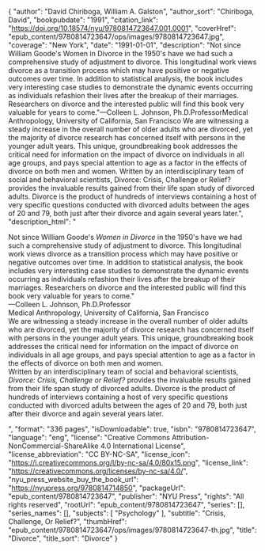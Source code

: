 {
  "author": "David Chiriboga, William A. Galston",
  "author_sort": "Chiriboga, David",
  "bookpubdate": "1991",
  "citation_link": "https://doi.org/10.18574/nyu/9780814723647.001.0001",
  "coverHref": "epub_content/9780814723647/ops/images/9780814723647.jpg",
  "coverage": "New York",
  "date": "1991-01-01",
  "description": "Not since William Goode's Women in Divorce in the 1950's have we had such a comprehensive study of adjustment to divorce.  This longitudinal work views divorce as a transition process which may have positive or negative outcomes over time.  In addition to statistical analysis, the book includes very interesting case studies to demonstrate the dynamic events occurring as individuals refashion their lives after the breakup of their marriages.  Researchers on divorce and the interested public will find this book very valuable for years to come.\"—Colleen L. Johnson, Ph.D.ProfessorMedical Anthropology, University of California, San Francisco We are witnessing a steady increase in the overall number of older adults who are divorced, yet the majority of divorce research has concerned itself with persons in the younger adult years.  This unique, groundbreaking book addresses the critical need for information on the impact of divorce on individuals in all age groups, and pays special attention to age as a factor in the effects of divorce on both men and women. Written by an interdisciplinary team of social and behavioral scientists, Divorce:  Crisis, Challenge or Relief? provides the invaluable results gained from their life span study of divorced adults.  Divorce is the product of hundreds of interviews containing a host of very specific questions conducted with divorced adults between the ages of 20 and 79, both just after their divorce and again several years later.",
  "description_html": "<p>Not since William Goode's <i>Women in Divorce</i> in the 1950's have we had such a comprehensive study of adjustment to divorce.  This longitudinal work views divorce as a transition process which may have positive or negative outcomes over time.  In addition to statistical analysis, the book includes very interesting case studies to demonstrate the dynamic events occurring as individuals refashion their lives after the breakup of their marriages.  Researchers on divorce and the interested public will find this book very valuable for years to come.\"<br>—Colleen L. Johnson, Ph.D.Professor<br>Medical Anthropology, University of California, San Francisco<br> We are witnessing a steady increase in the overall number of older adults who are divorced, yet the majority of divorce research has concerned itself with persons in the younger adult years.  This unique, groundbreaking book addresses the critical need for information on the impact of divorce on individuals in all age groups, and pays special attention to age as a factor in the effects of divorce on both men and women.<br> Written by an interdisciplinary team of social and behavioral scientists, <i>Divorce:  Crisis, Challenge or Relief?</i> provides the invaluable results gained from their life span study of divorced adults.  Divorce is the product of hundreds of interviews containing a host of very specific questions conducted with divorced adults between the ages of 20 and 79, both just after their divorce and again several years later.</p>",
  "format": "336 pages",
  "isDownloadable": true,
  "isbn": "9780814723647",
  "language": "eng",
  "license": "Creative Commons Attribution-NonCommercial-ShareAlike 4.0 International License",
  "license_abbreviation": "CC BY-NC-SA",
  "license_icon": "https://i.creativecommons.org/l/by-nc-sa/4.0/80x15.png",
  "license_link": "https://creativecommons.org/licenses/by-nc-sa/4.0/",
  "nyu_press_website_buy_the_book_url": "https://nyupress.org/9780814714850",
  "packageUrl": "epub_content/9780814723647",
  "publisher": "NYU Press",
  "rights": "All rights reserved",
  "rootUrl": "epub_content/9780814723647",
  "series": [],
  "series_names": [],
  "subjects": [
    "Psychology"
  ],
  "subtitle": "Crisis, Challenge, Or Relief?",
  "thumbHref": "epub_content/9780814723647/ops/images/9780814723647-th.jpg",
  "title": "Divorce",
  "title_sort": "Divorce"
}
